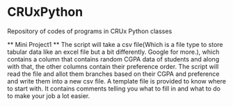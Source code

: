 # CRUxPython
Repository of codes of programs in CRUx Python classes

** Mini Project1 **
The script will take a csv file(Which is a file type to store tabular data like an excel file but a bit differently. Google for more.), which contains a column that contains random CGPA data of students and along with that, the other columns contain their preference order. The script will read the file and allot them branches based on their CGPA and preference and write them into a new csv file. 
A template file is provided to know where to start with. It contains comments telling you what to fill in and what to do to make your job a lot easier. 
